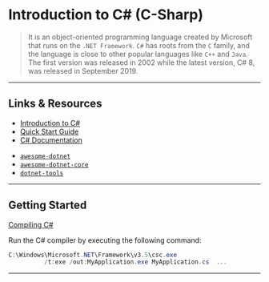 # Introduction to C# (C-Sharp)

> It is an object-oriented programming language created by Microsoft that runs on the `.NET Framework`.
> `C#` has roots from the `C` family, and the language is close to other popular languages like `C++` and `Java`.
> The first version was released in 2002 while the latest version, C# 8, was released in September 2019.

---

## Links & Resources

* [Introduction to C#](https://www.w3schools.com/cs/cs_intro.asp)
* [Quick Start Guide](https://www.tutorialspoint.com/csharp/csharp_quick_guide.htm)
* [C# Documentation](https://docs.microsoft.com/en-us/dotnet/csharp/)

[]()

* [`awesome-dotnet`](https://github.com/quozd/awesome-dotnet)
* [`awesome-dotnet-core`](https://github.com/thangchung/awesome-dotnet-core)
* [`dotnet-tools`](https://github.com/natemcmaster/dotnet-tools)

---

## Getting Started

[Compiling C#](https://stackoverflow.com/questions/553143/compiling-executing-a-c-sharp-source-file-in-command-prompt)

Run the C# compiler by executing the following command:

```powershell
C:\Windows\Microsoft.NET\Framework\v3.5\csc.exe
          /t:exe /out:MyApplication.exe MyApplication.cs  ...
```

---
